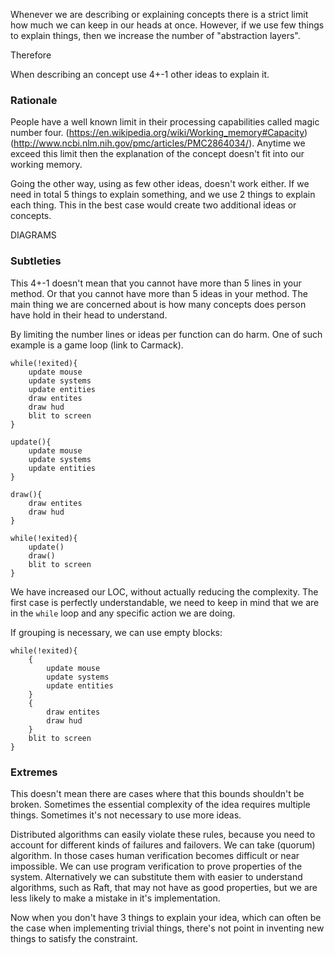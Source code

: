 Whenever we are describing or explaining concepts there is a strict limit
how much we can keep in our heads at once. However, if we use few things to
explain things, then we increase the number of "abstraction layers".

Therefore

When describing an concept use 4+-1 other ideas to explain it.

### Rationale

People have a well known limit in their processing capabilities called magic number four.
(https://en.wikipedia.org/wiki/Working_memory#Capacity) (http://www.ncbi.nlm.nih.gov/pmc/articles/PMC2864034/).
Anytime we exceed this limit then the explanation of the concept doesn't fit into our working memory.

Going the other way, using as few other ideas, doesn't work either. If we
need in total 5 things to explain something, and we use 2 things to explain each
thing. This in the best case would create two additional ideas or concepts.

DIAGRAMS

### Subtleties

This 4+-1 doesn't mean that you cannot have more than 5 lines in your method.
Or that you cannot have more than 5 ideas in your method. The main thing we are
concerned about is how many concepts does person have hold in their head to
understand.

By limiting the number lines or ideas per function can do harm. One of such
example is a game loop (link to Carmack).


```
while(!exited){
	update mouse
	update systems
	update entities
	draw entites
	draw hud
	blit to screen
}
```

```
update(){
	update mouse
	update systems
	update entities
}

draw(){
	draw entites
	draw hud
}

while(!exited){
	update()
	draw()
	blit to screen
}
```

We have increased our LOC, without actually reducing the complexity. The first
case is perfectly understandable, we need to keep in mind that we are in
the `while` loop and any specific action we are doing.

If grouping is necessary, we can use empty blocks:

```
while(!exited){
	{
		update mouse
		update systems
		update entities
	}
	{
		draw entites
		draw hud
	}
	blit to screen
}
```

### Extremes

This doesn't mean there are cases where that this bounds shouldn't be broken.
Sometimes the essential complexity of the idea requires multiple things. Sometimes it's not necessary to use more ideas.

Distributed algorithms can easily violate these rules, because you need to account
for different kinds of failures and failovers. We can take (quorum) algorithm.
In those cases human verification becomes difficult or near impossible.
We can use program verification to prove properties of the system.
Alternatively we can substitute them with easier to understand algorithms,
such as Raft, that may not have as good properties, but we are less likely to
make a mistake in it's implementation.

Now when you don't have 3 things to explain your idea, which can often be the
case when implementing trivial things, there's not point in inventing new things
to satisfy the constraint.